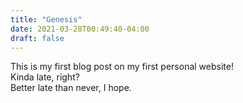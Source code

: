 ```yaml
---
title: "Genesis"
date: 2021-03-28T00:49:40-04:00
draft: false
---
```


This is my first blog post on my first personal website!  
Kinda late, right?  
Better late than never, I hope.

